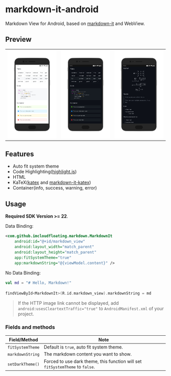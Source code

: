 # markdown-it-android

Markdown View for Android, based on [markdown-it](https://github.com/markdown-it/markdown-it) and WebView.

## Preview

<table>
    <tr>
        <td><img src="./assets/1.png" width="300em"></td>
        <td><img src="./assets/2.png" width="300em"></td>
        <td><img src="./assets/3.png" width="300em"></td>
    </tr>
</table>

## Features

- Auto fit system theme
- Code Highlighting([highlight.js](https://github.com/highlightjs/highlight.js))
- HTML
- KaTeX([katex](https://github.com/KaTeX/KaTeX) and [markdown-it-katex](https://github.com/waylonflinn/markdown-it-katex))
- Container(info, success, warning, error)

## Usage

**Required SDK Version >= 22**.

Data Binding:

```xml
<com.github.imcloudfloating.markdown.MarkdownIt
    android:id="@+id/markdown_view"
    android:layout_width="match_parent"
    android:layout_height="match_parent"
    app:fitSystemTheme="true"
    app:markdownString="@{viewModel.content}" />
```

No Data Binding:

```kotlin
val md = "# Hello, Markdown!"

findViewById<MarkdownIt>(R.id.markdown_view).markdownString = md
```

> If the HTTP image link cannot be displayed, add `android:usesCleartextTraffic="true"` to `AndroidManifest.xml` of your project.

### Fields and methods

| Field/Method     | Note                                                         |
| ---------------- | ------------------------------------------------------------ |
| `fitSystemTheme` | Default is `true`, auto fit system theme.                    |
| `markdownString` | The markdown content you want to show.                       |
| `setDarkTheme()` | Forced to use dark theme, this function will set `fitSystemTheme` to `false`. |
